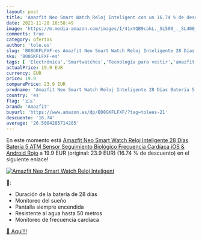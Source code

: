```yaml
---
layout: post
title: 'Amazfit Neo Smart Watch Reloj Inteligent con un 16.74 % de descuento'
date: 2021-11-28 10:58:49
image: 'https://m.media-amazon.com/images/I/41xYQB9cakL._SL500_._SL400_.jpg'
comments: true
category: ofertas
author: 'tole.es'
slug: 'B08GKFLFXF-es Amazfit Neo Smart Watch Reloj Inteligente 28 Días Batería...'
sku: 'B08GKFLFXF-es'
tags: [ 'Electrónica','Smartwatches','Tecnología para vestir','amazfit','android', ]
actualPrice: 19.9 EUR
currency: EUR
price: 19.9
comparePrice: 23.9 EUR
prodname: 'Amazfit Neo Smart Watch Reloj Inteligente 28 Días Batería 5 ATM Sensor Seguimiento Biológico Frecuencia Cardíaca iOS & Android Rojo'
country: 'es'
flag: '🇪🇸'
brand: 'Amazfit'
buyurl: 'https://www.amazon.es/dp/B08GKFLFXF/?tag=tolees-21'
descuento: '16.74'
average: '26.5004285714285'
---
```


En este momento está [Amazfit Neo Smart Watch Reloj Inteligente 28 Días Batería 5 ATM Sensor Seguimiento Biológico Frecuencia Cardíaca iOS & Android Rojo](https://www.amazon.es/dp/B08GKFLFXF/?tag=tolees-21) a 19.9 EUR (original: 23.9 EUR) (16.74 %  de descuento) en el siguiente enlace!

[![Amazfit Neo Smart Watch Reloj Inteligent](https://m.media-amazon.com/images/I/41xYQB9cakL._SL500_._SL400_.jpg)](https://www.amazon.es/dp/B08GKFLFXF/?tag=tolees-21)

🔎:

- Duración de la batería de 28 días
- Monitoreo del sueño
- Pantalla siempre encendida
- Resistente al agua hasta 50 metros
- Monitoreo de frecuencia cardíaca

[🛒 Aquí!!!](https://www.amazon.es/dp/B08GKFLFXF/?tag=tolees-21)
